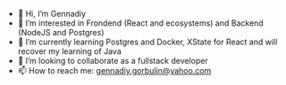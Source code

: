 - 👋 Hi, I’m Gennadiy
- 👀 I’m interested in Frondend (React and ecosystems) and Backend (NodeJS and Postgres)   
- 🌱 I’m currently learning Postgres and Docker, XState for React and will recover my learning of Java 
- 💞️ I’m looking to collaborate as a fullstack developer 
- 📫 How to reach me: gennadiy.gorbulin@yahoo.com


